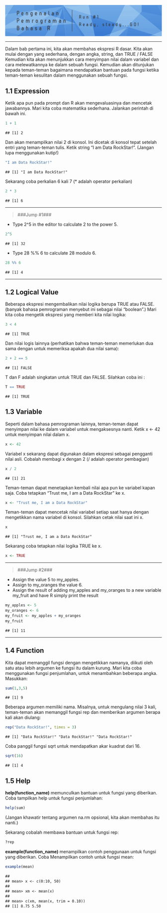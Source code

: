 
![](./images/header.png)<!-- -->

-----

Dalam bab pertama ini, kita akan membahas ekspresi R dasar. Kita akan
mulai dengan yang sederhana, dengan angka, string, dan TRUE / FALSE
Kemudian kita akan menunjukkan cara menyimpan nilai dalam variabel dan
cara melewatkannya ke dalam sebuah fungsi. Kemudian akan ditunjukan
kepada teman-teman bagaimana mendapatkan bantuan pada fungsi ketika
teman-teman kesulitan dalam menggunakan sebuah fungsi.

## 1.1 Expression

Ketik apa pun pada prompt dan R akan mengevaluasinya dan mencetak
jawabannya. Mari kita coba matematika sederhana. Jalankan perintah di
bawah ini.

``` r
1 + 1
```

    ## [1] 2

Dan akan menampilkan nilai 2 di konsol. Ini dicetak di konsol tepat
setelah entri yang teman-teman tulis. Ketik string “I am Data
RockStar\!”. (Jangan lupa menggunakan kutip\!)

``` r
"I am Data RockStar!"
```

    ## [1] "I am Data RockStar!"

Sekarang coba perkalian 6 kali 7 (\* adalah operator perkalian)

``` r
2 * 3
```

    ## [1] 6

-----

> \#\#\#Jump \#1\#\#\#

  - Type 2^5 in the editor to calculate 2 to the power 5.

<!-- end list -->

``` r
2^5
```

    ## [1] 32

  - Type 28 %% 6 to calculate 28 modulo 6.

<!-- end list -->

``` r
28 %% 6 
```

    ## [1] 4

-----

## 1.2 Logical Value

Beberapa ekspresi mengembalikan nilai logika berupa TRUE atau FALSE.
(banyak bahasa pemrograman menyebut ini sebagai nilai “boolean”.) Mari
kita coba mengetik ekspresi yang memberi kita nilai logika:

``` r
3 < 4
```

    ## [1] TRUE

Dan nilai logis lainnya (perhatikan bahwa teman-teman memerlukan dua
sama dengan untuk memeriksa apakah dua nilai sama):

``` r
2 + 2 == 5
```

    ## [1] FALSE

T dan F adalah singkatan untuk TRUE dan FALSE. Silahkan coba ini :

``` r
T == TRUE
```

    ## [1] TRUE

## 1.3 Variable

Seperti dalam bahasa pemrograman lainnya, teman-teman dapat menyimpan
nilai ke dalam variabel untuk mengaksesnya nanti. Ketik x \<- 42 untuk
menyimpan nilai dalam x.

``` r
x <- 42
```

Variabel x sekarang dapat digunakan dalam ekspresi sebagai pengganti
nilai asli. Cobalah membagi x dengan 2 (/ adalah operator pembagian)

``` r
x / 2
```

    ## [1] 21

Teman-teman dapat menetapkan kembali nilai apa pun ke variabel kapan
saja. Coba tetapkan “Trust me, I am a Data RockStar” ke x.

``` r
x <- "Trust me, I am a Data RockStar"
```

Teman-teman dapat mencetak nilai variabel setiap saat hanya dengan
mengetikkan nama variabel di konsol. Silahkan cetak nilai saat ini x.

``` r
x
```

    ## [1] "Trust me, I am a Data RockStar"

Sekarang coba tetapkan nilai logika TRUE ke x.

``` r
x <- TRUE
```

-----

> \#\#\#Jump \#2\#\#\#

  - Assign the value 5 to my\_apples.
  - Assign to my\_oranges the value 6.
  - Assign the result of adding my\_apples and my\_oranges to a new
    variable my\_fruit and have R simply print the result

<!-- end list -->

``` r
my_apples <- 5
my_oranges <- 6
my_fruit <- my_apples + my_oranges
my_fruit
```

    ## [1] 11

-----

## 1.4 Function

Kita dapat memanggil fungsi dengan mengetikkan namanya, diikuti oleh
satu atau lebih argumen ke fungsi itu dalam kurung. Mari kita coba
menggunakan fungsi penjumlahan, untuk menambahkan beberapa angka.
Masukkan:

``` r
sum(1,3,5)
```

    ## [1] 9

Beberapa argumen memiliki nama. Misalnya, untuk mengulang nilai 3 kali,
teman-teman akan memanggil fungsi rep dan memberikan argumen berapa kali
akan diulang:

``` r
rep("Data RockStar!", times = 3)
```

    ## [1] "Data RockStar!" "Data RockStar!" "Data RockStar!"

Coba panggil fungsi sqrt untuk mendapatkan akar kuadrat dari 16.

``` r
sqrt(16)
```

    ## [1] 4

## 1.5 Help

**help(function\_name)** memunculkan bantuan untuk fungsi yang
diberikan. Coba tampilkan help untuk fungsi penjumlahan:

``` r
help(sum)
```

(Jangan khawatir tentang argumen na.rm opsional, kita akan membahas itu
nanti.)

Sekarang cobalah membawa bantuan untuk fungsi rep:

``` r
?rep
```

**example(function\_name)** menampilkan contoh penggunaan untuk fungsi
yang diberikan. Coba Menampilkan contoh untuk fungsi mean:

``` r
example(mean)
```

    ## 
    ## mean> x <- c(0:10, 50)
    ## 
    ## mean> xm <- mean(x)
    ## 
    ## mean> c(xm, mean(x, trim = 0.10))
    ## [1] 8.75 5.50
